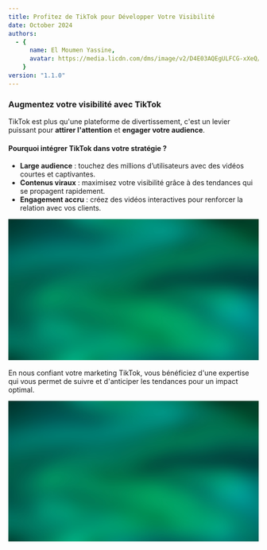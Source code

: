 ```yaml
---
title: Profitez de TikTok pour Développer Votre Visibilité
date: October 2024
authors:
  - {
      name: El Moumen Yassine,
      avatar: https://media.licdn.com/dms/image/v2/D4E03AQEgULFCG-xXeQ/profile-displayphoto-shrink_400_400/profile-displayphoto-shrink_400_400/0/1719110529789?e=1734566400&v=beta&t=zjFkF1p0_DeSNz7XhteXWSDLo9QMLrjUZitNkVtyGok,
    }
version: "1.1.0"
---
```


### Augmentez votre visibilité avec TikTok

TikTok est plus qu'une plateforme de divertissement, c'est un levier puissant pour **attirer l'attention** et **engager votre audience**.

#### Pourquoi intégrer TikTok dans votre stratégie ?

- **Large audience** : touchez des millions d’utilisateurs avec des vidéos courtes et captivantes.
- **Contenus viraux** : maximisez votre visibilité grâce à des tendances qui se propagent rapidement.
- **Engagement accru** : créez des vidéos interactives pour renforcer la relation avec vos clients.

![tiktok-image-1](https://raw.githubusercontent.com/numerimondes/branding/refs/heads/main/Produits/weaver/green-bg-gradient.png)

En nous confiant votre marketing TikTok, vous bénéficiez d'une expertise qui vous permet de suivre et d'anticiper les tendances pour un impact optimal.

![tiktok-image-2](https://raw.githubusercontent.com/numerimondes/branding/refs/heads/main/Produits/weaver/green-bg-gradient.png)
